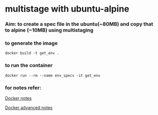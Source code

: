 # multistage with ubuntu-alpine

### Aim: to create a spec file in the ubuntu(~80MB) and copy that to alpine (~10MB) using multistaging

### to generate the image

`docker build -t get_env .`

### to run the container

`docker run --rm --name env_specs -it get_env`

### for notes refer:

[Docker notes](https://mr-horror-harry.notion.site/Harry-s-Docker-Docs-d252b1bba2ab42e084fcb7b2f970cf2b?pvs=4)

[Docker advanced notes](https://mr-horror-harry.notion.site/Docker-Advanced-9e3ec548158e4cd5b20601920e79d4fe?pvs=4)